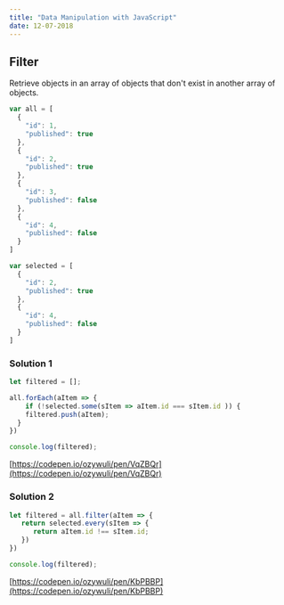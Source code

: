 ```yaml
---
title: "Data Manipulation with JavaScript"
date: 12-07-2018
---
```


## Filter

Retrieve objects in an array of objects that don't exist in another array of objects.


```js
var all = [
  {
    "id": 1,
    "published": true
  },
  {
    "id": 2,
    "published": true
  },
  {
    "id": 3,
    "published": false
  },
  {
    "id": 4,
    "published": false
  }
]

var selected = [
  {
    "id": 2,
    "published": true
  },
  {
    "id": 4,
    "published": false
  }
]
```

### Solution 1

```js
let filtered = [];

all.forEach(aItem => {
	if (!selected.some(sItem => aItem.id === sItem.id )) {
  	filtered.push(aItem);
  }
})

console.log(filtered);
```

[https://codepen.io/ozywuli/pen/VqZBQr](https://codepen.io/ozywuli/pen/VqZBQr)


### Solution 2

```js
let filtered = all.filter(aItem => {
   return selected.every(sItem => {
      return aItem.id !== sItem.id;
   })
})

console.log(filtered);
```

[https://codepen.io/ozywuli/pen/KbPBBP](https://codepen.io/ozywuli/pen/KbPBBP)